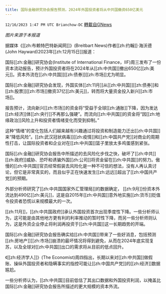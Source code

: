 ```yaml
---
title: 国际金融研究协会报告预测，2024年外国投资者将从中共国撤资650亿美元
---
```

`12/16/2023 1:47 PM UTC Brianchow-DC` [轉載自GNews](https://gnews.org/articles/2117552)

*图片来源于本报道*

据媒体《[[zh:布赖特巴特新闻网]]》(Breitbart News)作者[[zh:约翰]]·海沃德(John Hayward)2023年[[zh:12月15日]]报道：

国际[[zh:金融]]研究协会(Institute of International Finance，IIF)周三发布了一份资本流动报告，预计外国投资者将在2024年从[[zh:中共国]]撤出650亿[[zh:美元]]。资本外流在[[zh:中共国]][[zh:债券]][[zh:市场]]尤为明显。

国际[[zh:金融]]研究协会发现，外国实体[[zh:11月]]从[[zh:中共国]][[zh:债券]]和[[zh:股票]][[zh:市场]]撤资37亿[[zh:美元]]，转而将大量资金投入新兴[[zh:市场]]。

报告预计，流向新兴[[zh:市场]]的资金将“受益于全球[[zh:通胀]]下降，因为发达[[zh:经济]]体[[zh:央行]]不再那么强硬”。而流向[[zh:中共国]]的资金将“因[[zh:地缘政治]]风险上升和投资者情绪变化而受到抑制。”

这种“情绪”的变化包括人们越来越有兴趣通过将投资和制造能力迁出[[zh:中共国]]来“降低风险”。[[zh:武汉冠状病毒]][[zh:疫情]]和[[zh:中国共产党]]对商业的周期性打击，让国际投资者和企业对在[[zh:中共国]]篮子里放太多鸡蛋感到紧张。

国际[[zh:金融]]研究协会报告中所描述的去风险化步伐之快，破坏了[[zh:中共]][[zh:政府]]威胁、恐吓和诱骗外国[[zh:公司]]将资金留在[[zh:中共国]]的努力。傲慢的[[zh:中共国]]官员经常假装去风险化是一种不可信的想法，没有人再认真讨论，但它是非常真实的，而且似乎正在快速发生[[zh:远远]]超出了[[zh:中国共产党]]的预期。

外部分析师研究了[[zh:中共国国家外汇管理局]]的数据确定， [[zh:9月]]份资本外流达到490亿[[zh:美元]]，这是自2015年[[zh:中共国]]意外地实施[[zh:货币]]贬值令投资者恐慌以来规模最大的一次。

[[zh:11月]]，[[zh:中共国政府]]承认外国投资首次出现季度性下降。一些分析师认为，这可能是由其他地方更有利的利率推动的暂时性下降，而另一些分析师则认为，这是外资企业停止将利润再投资于[[zh:中共国]]这一长期趋势的开端。

国际[[zh:金融]]研究协会报告确实给[[zh:中共国]]带来了一些好消息，包括预测[[zh:房地产]][[zh:市场]]崩溃的最坏情况将得到避免，从而在2024年底实现复苏，以及全球对[[zh:中共国]]出口的需求将从目前的低点回升。

《[[zh:经济学人]]》(The Economist)周四指出，长期以来对[[zh:中共国]]做假账、操纵外国投资者和隐瞒事实的指控可能让[[zh:中国共产党]]的[[zh:经济]]数据尴尬。

一些分析师认为，[[zh:中共国]]目前低估了其出口数据和外国投资利润，以掩盖比国际[[zh:金融]]研究协会报告所描述的更大规模的资本外流。
